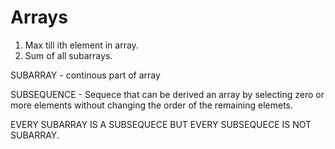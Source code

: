 # Arrays
1)  Max till ith element in array.
2)  Sum of all subarrays.








SUBARRAY - continous part of array

SUBSEQUENCE - Sequece that can be derived an array by selecting zero or more elements without changing the order of the remaining elemets.

EVERY SUBARRAY IS A SUBSEQUECE BUT EVERY SUBSEQUECE IS NOT SUBARRAY.
